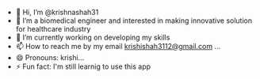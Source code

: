 - 👋 Hi, I’m @krishnashah31
- 👀 I’m a biomedical engineer and interested in making innovative solution for healthcare industry
- 🌱 I’m currently working on developing my skills
- 📫 How to reach me by my email krishishah3112@gmail.com ...
- 😄 Pronouns: krishi...
- ⚡ Fun fact: I'm still learnig to use this app


<!---
krishnashah31/krishnashah31 is a ✨ special ✨ repository because its `README.md` (this file) appears on your GitHub profile.
You can click the Preview link to take a look at your changes.
--->
